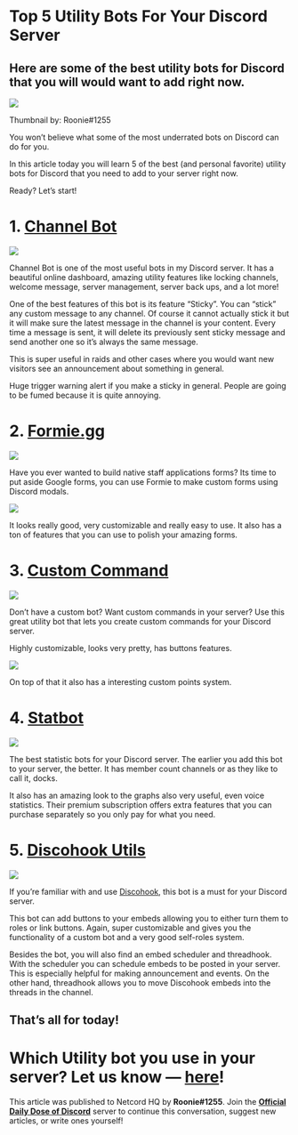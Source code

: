 Top 5 Utility Bots For Your Discord Server
==========================================

Here are some of the best utility bots for Discord that you will would want to add right now.
---------------------------------------------------------------------------------------------

![](https://miro.medium.com/max/1400/1*20VELtzBOzGrqAc_Elb2CQ.png)

Thumbnail by: Roonie#1255

You won’t believe what some of the most underrated bots on Discord can do for you.

In this article today you will learn 5 of the best (and personal favorite) utility bots for Discord that you need to add to your server right now.

Ready? Let’s start!

1\. [**Channel Bot**](https://channelbot.xyz/)
==============================================

![](https://miro.medium.com/max/1400/1*uLwEPmNRn0mOp3c67sCy7A.png)

Channel Bot is one of the most useful bots in my Discord server. It has a beautiful online dashboard, amazing utility features like locking channels, welcome message, server management, server back ups, and a lot more!

One of the best features of this bot is its feature “Sticky”. You can “stick” any custom message to any channel. Of course it cannot actually stick it but it will make sure the latest message in the channel is your content. Every time a message is sent, it will delete its previously sent sticky message and send another one so it’s always the same message.

This is super useful in raids and other cases where you would want new visitors see an announcement about something in general.

Huge trigger warning alert if you make a sticky in general. People are going to be fumed because it is quite annoying.

2\. [Formie.gg](https://www.formie.gg/)
=======================================

![](https://miro.medium.com/max/1400/1*53YNMWJ-jVDwW-5-6zQdDA.png)

Have you ever wanted to build native staff applications forms? Its time to put aside Google forms, you can use Formie to make custom forms using Discord modals.

![](https://miro.medium.com/max/1400/1*epFwT0Gb4Hq9MuQ85yugTQ.png)

It looks really good, very customizable and really easy to use. It also has a ton of features that you can use to polish your amazing forms.

3\. [**Custom Command**](https://ccommandbot.com/)
==================================================

![](https://miro.medium.com/max/1400/1*I48Xkwwnt-2jLRy8w9BNEg.png)

Don’t have a custom bot? Want custom commands in your server? Use this great utility bot that lets you create custom commands for your Discord server.

Highly customizable, looks very pretty, has buttons features.

![](https://miro.medium.com/max/1218/1*rqCPETDu00k3P84tuezsZw.png)

On top of that it also has a interesting custom points system.

4\. [Statbot](https://statbot.net/)
===================================

![](https://miro.medium.com/max/1400/1*KmrZDg-lk_HWLJFV4MZHKg.png)

The best statistic bots for your Discord server. The earlier you add this bot to your server, the better. It has member count channels or as they like to call it, docks.

It also has an amazing look to the graphs also very useful, even voice statistics. Their premium subscription offers extra features that you can purchase separately so you only pay for what you need.

5\. [Discohook Utils](https://dutils.shay.cat/)
===============================================

![](https://miro.medium.com/max/1400/1*ASVOw3DwaEFpwGpxdRwUfg.png)

If you’re familiar with and use [Discohook](https://discohook.org/), this bot is a must for your Discord server.

This bot can add buttons to your embeds allowing you to either turn them to roles or link buttons. Again, super customizable and gives you the functionality of a custom bot and a very good self-roles system.

Besides the bot, you will also find an embed scheduler and threadhook. With the scheduler you can schedule embeds to be posted in your server. This is especially helpful for making announcement and events. On the other hand, threadhook allows you to move Discohook embeds into the threads in the channel.

That’s all for today!
---------------------

Which Utility bot you use in your server? Let us know — [here](https://discord.gg/2uS39xhH)!
============================================================================================

This article was published to Netcord HQ by **Roonie#1255**. Join the [**Official Daily Dose of Discord**](https://discord.gg/JjfYGRJ2NN) server to continue this conversation, suggest new articles, or write ones yourself!
